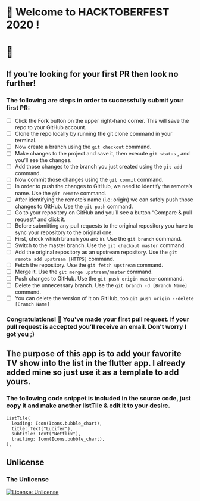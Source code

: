 # :jack_o_lantern: Welcome to HACKTOBERFEST 2020 !

# :ghost:

## If you're looking for your first PR then look no further!

### The following are steps in order to successfully submit your first PR:

- [ ] Click the Fork button on the upper right-hand corner. This will save the repo to your GitHub account.
- [ ] Clone the repo locally by running the git clone command in your terminal.
- [ ] Now create a branch using the ```git checkout``` command.
- [ ] Make changes to the project and save it, then execute ```git status``` , and you’ll see the changes.
- [ ] Add those changes to the branch you just created using the ```git add``` command.
- [ ] Now commit those changes using the ```git commit``` command.
- [ ] In order to push the changes to GitHub, we need to identify the remote’s name. Use the ```git remote``` command.
- [ ] After identifying the remote’s name (i.e: origin) we can safely push those changes to GitHub. Use the ```git push``` command.
- [ ] Go to your repository on GitHub and you’ll see a button “Compare & pull request” and click it.
- [ ] Before submitting any pull requests to the original repository you have to sync your repository to the original one.
- [ ] First, check which branch you are in. Use the ```git branch``` command.
- [ ] Switch to the master branch. Use the ```git checkout master``` command.
- [ ] Add the original repository as an upstream repository. Use the ```git remote add upstream [HTTPS]``` command.
- [ ] Fetch the repository. Use the ```git fetch upstream``` command.
- [ ] Merge it. Use the ```git merge upstream/master``` command.
- [ ] Push changes to GitHub. Use the ```git push origin master``` command.
- [ ] Delete the unnecessary branch. Use the ```git branch -d [Branch Name]``` command.
- [ ] You can delete the version of it on GitHub, too.```git push origin --delete [Branch Name]```

### Congratulations! :tada: You've made your first pull request. If your pull request is accepted you’ll receive an email. Don't worry I got you ;)

## The purpose of this app is to add your favorite TV show into the list in the flutter app. I already added mine so just use it as a template to add yours.

### The following code snippet is included in the source code, just copy it and make another listTile & edit it to your desire.

```
ListTile(                            
  leading: Icon(Icons.bubble_chart), 
  title: Text("Lucifer"),            
  subtitle: Text("Netflix"),         
  trailing: Icon(Icons.bubble_chart),
),                                    
```

## Unlicense
### The Unlicense
 [![License: Unlicense](https://img.shields.io/badge/license-Unlicense-blue.svg)](http://unlicense.org/)


